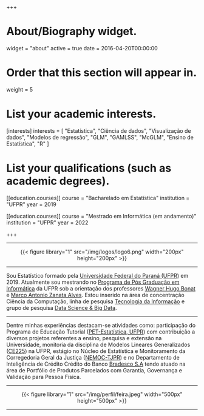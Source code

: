 +++
# About/Biography widget.
widget = "about"
active = true
date = 2016-04-20T00:00:00

# Order that this section will appear in.
weight = 5

# List your academic interests.
[interests]
  interests = [
    "Estatística",
    "Ciência de dados",
    "Visualização de dados",
    "Modelos de regressão",
    "GLM",
    "GAMLSS",
    "McGLM",
    "Ensino de Estatística",
    "R"
  ]

# List your qualifications (such as academic degrees).
[[education.courses]]
  course = "Bacharelado em Estatística"
  institution = "UFPR"
  year = 2019

[[education.courses]]
  course = "Mestrado em Informática (em andamento)"
  institution = "UFPR"
  year =  2022
  
+++

---

<center>
{{< figure library="1" src="/img/logos/logo6.png" width="200px" height="200px" >}}
</center>

---

Sou Estatístico formado pela [Universidade Federal do Paraná (UFPR)](http://www.ufpr.br/portalufpr/) em 2019. Atualmente sou mestrando no [Programa de Pós Graduação em Informática](http://www.prppg.ufpr.br/ppginformatica/?lang=pb) da UFPR sob a orientação dos professores [Wagner Hugo Bonat](http://www.leg.ufpr.br/~wagner/) e [Marco Antonio Zanata Alves](https://web.inf.ufpr.br/mazalves/). Estou inserido na área de concentração Ciência da Computação, linha de pesquisa [Tecnologia da Informação](http://www.prppg.ufpr.br/ppginformatica/index.php/tecnologia-da-informacao/?lang=pb) e grupo de pesquisa [Data Science & Big Data](https://web.inf.ufpr.br/dsbd/). 

---

Dentre minhas experiências destacam-se atividades como: 
participação do Programa de Educação Tutorial ([PET-Estatística, UFPR][pet]) com contribuição a diversos projetos referentes a ensino, pesquisa e extensão na Universidade, monitoria da disciplina de Modelos Lineares Generalizados ([CE225][glm]) na UFPR, estágio no Núcleo de Estatística e Monitoramento da Corregedoria Geral da Justiça ([NEMOC-TJPR][nemoc]) e no Departamento de Inteligência de Crédito Crédito do Banco [Bradesco S.A][bradesco] tendo atuado na área de Portfólio de Produtos Parcelados com Garantia, Governança e Validação para Pessoa Física.

---

<center>
{{< figure library="1" src="/img/perfil/feira.jpeg" width="500px" height="500px" >}}
</center>

---

[pet]: https://pet-estatistica.github.io/site/

[nemoc]: https://www.tjpr.jus.br/corregedoria?p_p_id=36&p_p_lifecycle=0&p_p_state=maximized&p_p_mode=view&_36_struts_action=%2Fwiki%2Fview&p_r_p_185834411_nodeName=CORREGEDORIA-GERAL+DA+JUSTI%C3%87A&p_r_p_185834411_title=16.+NEMOC&p_r_p_185834411_nodeId=176942

[ufpr]: http://www.ufpr.br/portalufpr/

[glm]: https://docs.ufpr.br/~taconeli/CE22518/CE22518.html

[ld]: https://gitlab.c3sl.ufpr.br/pet-estatistica/labestData

[gamlss]: http://www.gamlss.com/

[sjp]: http://www.sjp.pr.gov.br/secretarias/secretaria-esporte-e-lazer/

[bradesco]: https://banco.bradesco/html/classic/index.shtm

[rday]: http://rday.leg.ufpr.br/

[rbras]: http://www.rbras.org.br/rbras63

[minicurso]: https://pet-estatistica.github.io/site/minicurso_r/

[pse]:https://pet-estatistica.github.io/site/aula_inaug/

[dsbd]:http://dsbd.leg.ufpr.br/evento/

[ic]: https://lineu96.github.io/st/projects/gamlss/

[tcc]: https://lineu96.github.io/st/projects/manova/